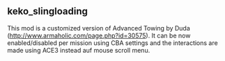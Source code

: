 ## keko_slingloading
This mod is a customized version of Advanced Towing by Duda (http://www.armaholic.com/page.php?id=30575). It can be now enabled/disabled per mission using CBA settings and the interactions are made using ACE3 instead auf mouse scroll menu.
